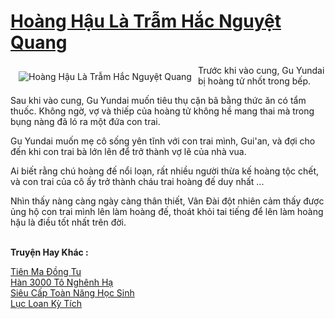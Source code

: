 <a href="https://truyenwiki.net/hoang-hau-la-tram-hac-nguyet-quang.36542/" title="Hoàng Hậu Là Trẫm Hắc Nguyệt Quang"><h1>Hoàng Hậu Là Trẫm Hắc Nguyệt Quang</h1></a><div style="display:table"><img align="right" style="float: left; padding: 10px;" src="https://truyenwiki.net/a/img/str/src/36542.jpg" alt="Hoàng Hậu Là Trẫm Hắc Nguyệt Quang">Trước khi vào cung, Gu Yundai bị hoàng tử nhốt trong bếp.<p></p> Sau khi vào cung, Gu Yundai muốn tiêu thụ cặn bã bằng thức ăn có tẩm thuốc. Không ngờ, vợ và thiếp của hoàng tử không hề mang thai mà trong bụng nàng đã ló ra một đứa con trai.<p></p> Gu Yundai muốn mẹ cô sống yên tĩnh với con trai mình, Gui&#39;an, và đợi cho đến khi con trai bà lớn lên để trở thành vợ lẽ của nhà vua.<p></p> Ai biết rằng chú hoàng đế nổi loạn, rất nhiều người thừa kế hoàng tộc chết, và con trai của cô ấy trở thành cháu trai hoàng đế duy nhất ...<p></p> Nhìn thấy nàng càng ngày càng thân thiết, Vân Đài đột nhiên cảm thấy được ủng hộ con trai mình lên làm hoàng đế, thoát khỏi tai tiếng để lên làm hoàng hậu là điều tốt nhất trên đời.</div><p><br><b>Truyện Hay Khác :</b></p><a href="https://truyenwiki.net/tien-ma-dong-tu.35532/" alt="Tiên Ma Đồng Tu">Tiên Ma Đồng Tu</a><br/><a href="https://sangtacviet.wordpress.com/2020/10/22/han-3000-to-nghenh-ha/" alt="Hàn 3000 Tô Nghênh Hạ">Hàn 3000 Tô Nghênh Hạ</a><br/><a href="https://sangtacviet.wordpress.com/2020/10/22/sieu-cap-toan-nang-hoc-sinh/" alt="Siêu Cấp Toàn Năng Học Sinh">Siêu Cấp Toàn Năng Học Sinh</a><br/><a href="https://sangtacviet.wordpress.com/2020/10/22/luc-loan-ky-tich/" alt="Lục Loan Kỳ Tích">Lục Loan Kỳ Tích</a><br/>
